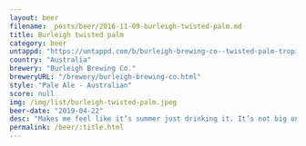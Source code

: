 ```yaml
---
layout: beer
filename: _posts/beer/2016-11-09-burleigh-twisted-palm.md
title: Burleigh twisted palm
category: beer
untappd: "https://untappd.com/b/burleigh-brewing-co--twisted-palm-tropical-pale-ale/1686081"
country: "Australia"
brewery: "Burleigh Brewing Co."
breweryURL: "/brewery/burleigh-brewing-co.html"
style: "Pale Ale - Australian"
score: null
img: /img/list/burleigh-twisted-palm.jpeg
beer-date: "2019-04-22"
desc: "Makes me feel like it’s summer just drinking it. It’s not big on hop flavours but it’s enough to deliver the tropical notes that it promises. Maintains a refreshing taste"
permalink: /beer/:title.html
---
```

